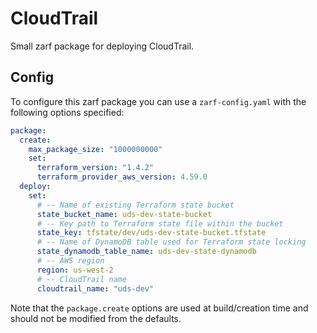 # CloudTrail

Small zarf package for deploying CloudTrail.

## Config

To configure this zarf package you can use a `zarf-config.yaml` with the following options specified:

```yaml
package:
  create:
    max_package_size: "1000000000"
    set:
      terraform_version: "1.4.2"
      terraform_provider_aws_version: 4.59.0
  deploy:
    set:
      # -- Name of existing Terraform state bucket
      state_bucket_name: uds-dev-state-bucket
      # -- Key path to Terraform state file within the bucket
      state_key: tfstate/dev/uds-dev-state-bucket.tfstate
      # -- Name of DynamoDB table used for Terraform state locking
      state_dynamodb_table_name: uds-dev-state-dynamodb
      # -- AWS region
      region: us-west-2
      # -- CloudTrail name
      cloudtrail_name: "uds-dev"
```

Note that the `package.create` options are used at build/creation time and should not be modified from the defaults.
